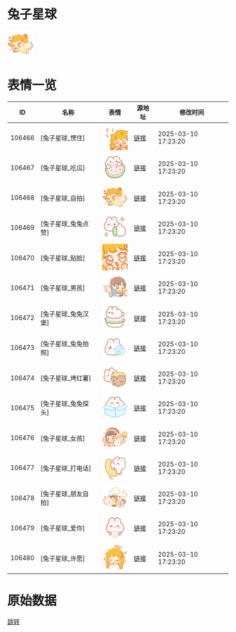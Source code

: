 # 兔子星球

<img src="./cover.png" height="60" alt="cover" />

# 表情一览

|ID|名称|表情|源地址|修改时间|
|----|----|----|----|----|
|106466|[兔子星球_愣住]|<img src="./pic/106466_%5B兔子星球_愣住%5D.png" height="60" alt="愣住"/>|[链接](https://i0.hdslb.com/bfs/garb/430ec98cb43c533bbd91e9c8b8321ed538c5e601.png)|2025-03-10 17:23:20|
|106467|[兔子星球_吃瓜]|<img src="./pic/106467_%5B兔子星球_吃瓜%5D.png" height="60" alt="吃瓜"/>|[链接](https://i0.hdslb.com/bfs/garb/19baa8de573644c3fc95b4539da9870e78942c60.png)|2025-03-10 17:23:20|
|106468|[兔子星球_自拍]|<img src="./pic/106468_%5B兔子星球_自拍%5D.png" height="60" alt="自拍"/>|[链接](https://i0.hdslb.com/bfs/garb/dacf878945437426868e8dc737aa2a4fdd620dc1.png)|2025-03-10 17:23:20|
|106469|[兔子星球_兔兔点赞]|<img src="./pic/106469_%5B兔子星球_兔兔点赞%5D.png" height="60" alt="兔兔点赞"/>|[链接](https://i0.hdslb.com/bfs/garb/1f6291cfc7f121130512066c2e70e51a62b5dad0.png)|2025-03-10 17:23:20|
|106470|[兔子星球_贴脸]|<img src="./pic/106470_%5B兔子星球_贴脸%5D.png" height="60" alt="贴脸"/>|[链接](https://i0.hdslb.com/bfs/garb/9dc08c4b98f76b77dd17689ab7c86b7361a76d34.png)|2025-03-10 17:23:20|
|106471|[兔子星球_男孩]|<img src="./pic/106471_%5B兔子星球_男孩%5D.png" height="60" alt="男孩"/>|[链接](https://i0.hdslb.com/bfs/garb/d0424df4d0ddc64220c6ca3ec8848403d164953b.png)|2025-03-10 17:23:20|
|106472|[兔子星球_兔兔汉堡]|<img src="./pic/106472_%5B兔子星球_兔兔汉堡%5D.png" height="60" alt="兔兔汉堡"/>|[链接](https://i0.hdslb.com/bfs/garb/1bd6f21cfe628dfdcd3225f9bffb8c8b854f9825.png)|2025-03-10 17:23:20|
|106473|[兔子星球_兔兔拍照]|<img src="./pic/106473_%5B兔子星球_兔兔拍照%5D.png" height="60" alt="兔兔拍照"/>|[链接](https://i0.hdslb.com/bfs/garb/4ddab9456e4e47704ebe0529317ca8540153ff5a.png)|2025-03-10 17:23:20|
|106474|[兔子星球_烤红薯]|<img src="./pic/106474_%5B兔子星球_烤红薯%5D.png" height="60" alt="烤红薯"/>|[链接](https://i0.hdslb.com/bfs/garb/c111c197a00d7bf725ffbd7dcd1bcc8333d82922.png)|2025-03-10 17:23:20|
|106475|[兔子星球_兔兔探头]|<img src="./pic/106475_%5B兔子星球_兔兔探头%5D.png" height="60" alt="兔兔探头"/>|[链接](https://i0.hdslb.com/bfs/garb/d1e73ffb1494048e1605b1380e3416f4540d6470.png)|2025-03-10 17:23:20|
|106476|[兔子星球_女孩]|<img src="./pic/106476_%5B兔子星球_女孩%5D.png" height="60" alt="女孩"/>|[链接](https://i0.hdslb.com/bfs/garb/7327efa89334814ee9fa0ba4b209df7e84ffd4c5.png)|2025-03-10 17:23:20|
|106477|[兔子星球_打电话]|<img src="./pic/106477_%5B兔子星球_打电话%5D.png" height="60" alt="打电话"/>|[链接](https://i0.hdslb.com/bfs/garb/af7dc6c9b2cb23def22fb7b8b079d5b03cbd107f.png)|2025-03-10 17:23:20|
|106478|[兔子星球_朋友自拍]|<img src="./pic/106478_%5B兔子星球_朋友自拍%5D.png" height="60" alt="朋友自拍"/>|[链接](https://i0.hdslb.com/bfs/garb/a9e1df9bd0d1629b093916d33ae35ec0a9dc156e.png)|2025-03-10 17:23:20|
|106479|[兔子星球_爱你]|<img src="./pic/106479_%5B兔子星球_爱你%5D.png" height="60" alt="爱你"/>|[链接](https://i0.hdslb.com/bfs/garb/ae1a533239f6c0ae6cb20f22dbb2914e47c046f5.png)|2025-03-10 17:23:20|
|106480|[兔子星球_许愿]|<img src="./pic/106480_%5B兔子星球_许愿%5D.png" height="60" alt="许愿"/>|[链接](https://i0.hdslb.com/bfs/garb/13bae7e90086ab28552e4406f49fcd723c7f9691.png)|2025-03-10 17:23:20|

# 原始数据

[跳转](./raw.json)

